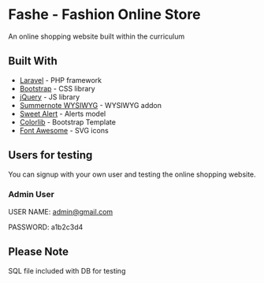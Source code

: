 # Fashe - Fashion Online Store

An online shopping website built within the curriculum

## Built With

* [Laravel](https://laravel.com/) - PHP framework
* [Bootstrap](https://getbootstrap.com/) - CSS library
* [jQuery](https://jquery.com/) - JS library
* [Summernote WYSIWYG](https://summernote.org/) - WYSIWYG addon
* [Sweet Alert](https://sweetalert2.github.io/) - Alerts model
* [Colorlib](https://colorlib.com/wp/template/fashe/) - Bootstrap Template
* [Font Awesome](https://fontawesome.com/) - SVG icons

## Users for testing

You can signup with your own user and testing the online shopping website.

### Admin User

USER NAME: admin@gmail.com

PASSWORD: a1b2c3d4

## Please Note

SQL file included with DB for testing
